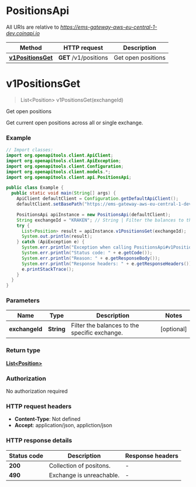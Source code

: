 # PositionsApi

All URIs are relative to *https://ems-gateway-aws-eu-central-1-dev.coinapi.io*

| Method | HTTP request | Description |
|------------- | ------------- | -------------|
| [**v1PositionsGet**](PositionsApi.md#v1PositionsGet) | **GET** /v1/positions | Get open positions |


<a name="v1PositionsGet"></a>
# **v1PositionsGet**
> List&lt;Position&gt; v1PositionsGet(exchangeId)

Get open positions

Get current open positions across all or single exchange.

### Example
```java
// Import classes:
import org.openapitools.client.ApiClient;
import org.openapitools.client.ApiException;
import org.openapitools.client.Configuration;
import org.openapitools.client.models.*;
import org.openapitools.client.api.PositionsApi;

public class Example {
  public static void main(String[] args) {
    ApiClient defaultClient = Configuration.getDefaultApiClient();
    defaultClient.setBasePath("https://ems-gateway-aws-eu-central-1-dev.coinapi.io");

    PositionsApi apiInstance = new PositionsApi(defaultClient);
    String exchangeId = "KRAKEN"; // String | Filter the balances to the specific exchange.
    try {
      List<Position> result = apiInstance.v1PositionsGet(exchangeId);
      System.out.println(result);
    } catch (ApiException e) {
      System.err.println("Exception when calling PositionsApi#v1PositionsGet");
      System.err.println("Status code: " + e.getCode());
      System.err.println("Reason: " + e.getResponseBody());
      System.err.println("Response headers: " + e.getResponseHeaders());
      e.printStackTrace();
    }
  }
}
```

### Parameters

| Name | Type | Description  | Notes |
|------------- | ------------- | ------------- | -------------|
| **exchangeId** | **String**| Filter the balances to the specific exchange. | [optional] |

### Return type

[**List&lt;Position&gt;**](Position.md)

### Authorization

No authorization required

### HTTP request headers

 - **Content-Type**: Not defined
 - **Accept**: application/json, appliction/json

### HTTP response details
| Status code | Description | Response headers |
|-------------|-------------|------------------|
| **200** | Collection of positons. |  -  |
| **490** | Exchange is unreachable. |  -  |


